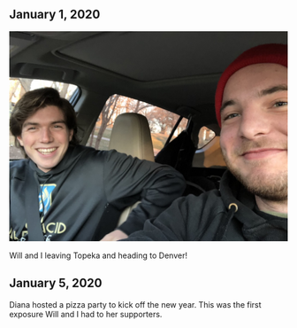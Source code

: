 ## January 1, 2020


![will](UNADJUSTEDNONRAW_thumb_21e8.jpg)

Will and I leaving Topeka and heading to Denver!

## January 5, 2020


Diana hosted a pizza party to kick off the new year. This was the first exposure Will and I had to her supporters. 
